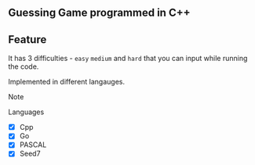 ## Guessing Game programmed in C++

## Feature

It has 3 difficulties - `easy` `medium` and `hard` that you can input while running the code.

Implemented in different langauges.

> [!NOTE]
> Languages
- [x] Cpp
- [x] Go
- [x] PASCAL
- [x] Seed7
